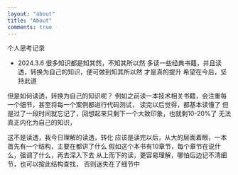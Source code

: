 ```yaml
---
layout: "about"
title: "About"
comments: true
---
```


个人思考记录

* 2024.3.6
很多知识都是知其然，不知其所以然
多读一些经典书籍，并且读透，转换为自己的知识，便可做到知其所以然
才是真的提升
希望在今后，坚持此道

但是如何读透，转换为自己的知识呢？
例如之前读一本技术相关书籍，会注重每一个细节，甚至将每一个案例都进行代码测试，
读完以后觉得，都基本读懂了
但是过了一段时间就忘记了，回想起来只剩下一个大致印象，也就剩10-20%了
无法真正内化为自己的知识，

这不是读透，我今日理解的读透，转化
应该是读完以后，从大的层面着眼，一本首先有一个结构，主要在都讲了什么
假如这个本书有10章节，每个章节在说什么，强调了什么，再去深入下去
从上而下的读，更容易理解，哪怕后边记不清细节，也可以按此结构查找，
否则迷失在了细节中
